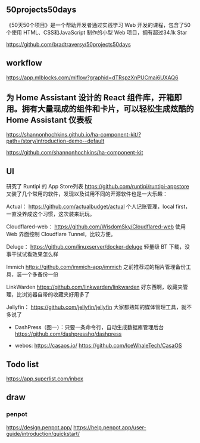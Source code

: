 
## 50projects50days
《50天50个项目》是一个帮助开发者通过实践学习 Web 开发的课程，包含了50个使用 HTML、CSS和JavaScript 制作的小型 Web 项目，拥有超过34.1k Star

https://github.com/bradtraversy/50projects50days

## workflow
https://app.mlblocks.com/mlflow?graphid=dTRspzXnPUCmai6UXAQ6


## 为 Home Assistant 设计的 React 组件库，开箱即用。拥有大量现成的组件和卡片，可以轻松生成炫酷的 Home Assistant 仪表板
https://shannonhochkins.github.io/ha-component-kit/?path=/story/introduction-demo--default

https://github.com/shannonhochkins/ha-component-kit

## UI
研究了 Runtipi 的 App Store列表
https://github.com/runtipi/runtipi-appstore
又装了几个常用的软件，发现以及试用不同的开源软件也是一大乐趣：

Actual：
https://github.com/actualbudget/actual
个人记账管理，local first，一直没养成这个习惯，这次装来玩玩。

Cloudflared-web：
https://github.com/WisdomSky/Cloudflared-web
使用 Web 界面控制 Cloudflare Tunnel，比较方便。

Deluge：
https://github.com/linuxserver/docker-deluge
轻量级 BT 下载，没事干试试看效果怎么样

Immich
https://github.com/immich-app/immich
之前推荐过的相片管理备份工具，装一个多备份一份

LinkWarden
https://github.com/linkwarden/linkwarden
好东西啊，收藏夹管理，比浏览器自带的收藏夹好用多了

Jellyfin：
https://github.com/jellyfin/jellyfin
大家都熟知的媒体管理工具，就不多说了



- DashPress（图一）：只要一条命令行，自动生成数据库管理后台 
https://github.com/dashpresshq/dashpress

- webos: https://casaos.io/
				 https://github.com/IceWhaleTech/CasaOS



## Todo list
https://app.superlist.com/inbox


## draw
### penpot
https://design.penpot.app/
https://help.penpot.app/user-guide/introduction/quickstart/